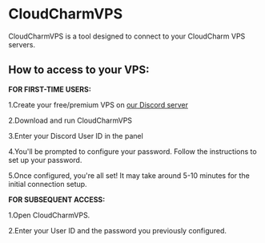# CloudCharmVPS

CloudCharmVPS is a tool designed to connect to your CloudCharm VPS servers.

## How to access to your VPS:

**FOR FIRST-TIME USERS:**

1.Create your free/premium VPS on [our Discord server](https://discord.gg/68xzYYy9 
)

2.Download and run CloudCharmVPS

3.Enter your Discord User ID in the panel

4.You'll be prompted to configure your password. Follow the instructions to set up your password.

5.Once configured, you're all set! It may take around 5-10 minutes for the initial connection setup.

**FOR SUBSEQUENT ACCESS:**

1.Open CloudCharmVPS.

2.Enter your User ID and the password you previously configured.
